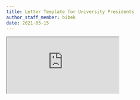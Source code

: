 ```yaml
---
title: Letter Template for University Presidents
author_staff_member: bibek
date: 2021-05-15
---
```


<iframe src="https://docs.google.com/document/d/e/2PACX-1vRCJqPuCBKr88PaT71Qvjt0izNRkmy2ycpoaL9rxHxLTKL7UEQ_Ung8IC3BnjKzTY9MzVpVv92BtdHk/pub?embedded=true"></iframe>

